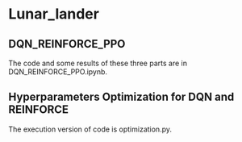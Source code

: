 # Lunar_lander

## DQN_REINFORCE_PPO 
The code and some results of these three parts are in DQN_REINFORCE_PPO.ipynb.

## Hyperparameters Optimization for DQN and REINFORCE
The execution version of code is optimization.py.
